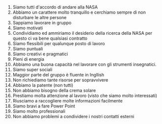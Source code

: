 1. Siamo tutti d'accordo di andare alla NASA
2. Abbiamo un carattere molto tranquillo e cerchiamo sempre di non disturbare le altre persone
3. Sappiamo lavorare in gruppo
4. Siamo motivati
5. Condividiamo ed ammiriamo il desiderio della ricerca della NASA per questo ci va bene qualsiasi contratto
6. Siamo flessibili per qualunque posto di lavoro
7. Siamo puntuali
8. Siamo creativi e pragmatici
9. Pieni di energia
10. Abbiamo una buona capacità nel lavorare con gli strumenti insegnatici.
11. Siamo super sociali
12. Maggior parte del gruppo è fluente in Ingllish
13. Non richiediamo tante risorse per sopravvivere
14. Abbiamo la patente (non tutti)
15. Non abbiamo bisogno della crema solare
16. Prestiamo molta attenzione al lavoro (visto che siamo molto interessati)
17. Riusciamo a raccogliere molte informazioni facilmente
18. Siamo bravi a fare Power Point 
19. Siamo molto professionali
20. Non abbiamo problemi a condividere i nostri contatti esterni